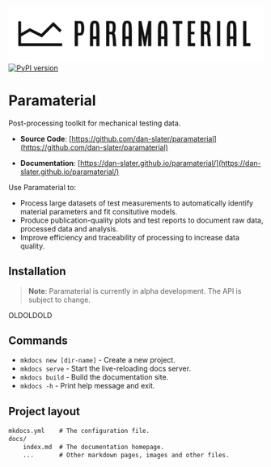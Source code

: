 ![Paramaterial logo](img/paramaterial-logo.png)
[![PyPI version](https://badge.fury.io/py/paramaterial.svg)](https://badge.fury.io/py/paramaterial)

# Paramaterial
Post-processing toolkit for mechanical testing data. 

* **Source Code**: [https://github.com/dan-slater/paramaterial](https://github.com/dan-slater/paramaterial)

* **Documentation**: [https://dan-slater.github.io/paramaterial/](https://dan-slater.github.io/paramaterial/)

Use Paramaterial to:
- Process large datasets of test measurements to automatically identify material parameters and fit consitutive models.
- Produce publication-quality plots and test reports to document raw data, processed data and analysis.
- Improve efficiency and traceability of processing to increase data quality.

## Installation

> **Note**: Paramaterial is currently in alpha development. The API is subject to change.



OLDOLDOLD
## Commands

* `mkdocs new [dir-name]` - Create a new project.
* `mkdocs serve` - Start the live-reloading docs server.
* `mkdocs build` - Build the documentation site.
* `mkdocs -h` - Print help message and exit.

## Project layout

    mkdocs.yml    # The configuration file.
    docs/
        index.md  # The documentation homepage.
        ...       # Other markdown pages, images and other files.
